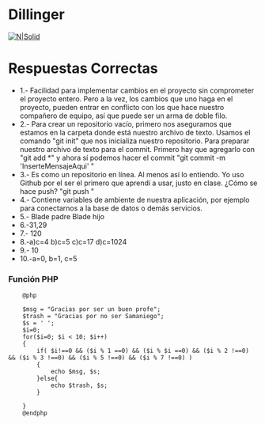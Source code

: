 # Dillinger

[![N|Solid](https://cldup.com/dTxpPi9lDf.thumb.png)](https://nodesource.com/products/nsolid)


# Respuestas Correctas
-  1.- Facilidad para implementar cambios en el proyecto sin comprometer el proyecto entero.  Pero a la vez, los cambios que uno haga en el proyecto, pueden entrar en conflicto con los que hace nuestro compañero de equipo, así que puede ser un arma de doble filo.
-  2.- Para crear un repositorio vacío, primero nos aseguramos que estamos en la carpeta donde está nuestro archivo de texto. Usamos el comando "git init" que nos inicializa nuestro repositorio. Para preparar nuestro archivo de texto para el commit. Primero hay que agregarlo con "git add *" y  ahora sí podemos hacer el commit "git commit -m 'InserteMensajeAqui' "
-  3.- Es como un repositorio en línea. Al menos así lo entiendo. Yo uso Github por el ser el primero que aprendí a usar, justo en clase. ¿Cómo se hace push? "git push <nombredeRemoto> <nombreDeRama>"
-  4.- Contiene variables de ambiente de nuestra aplicación, por ejemplo para conectarnos a la base de datos o demás servicios.
-  5.- Blade padre Blade hijo
-  6.-31,29
-  7.- 120
-  8.-a)c=4 b)c=5 c)c=17 d)c=1024
-  9.- 10
-  10.-a=0, b=1, c=5

### Función PHP

~~~
    @php

    $msg = "Gracias por ser un buen profe";
    $trash = "Gracias por no ser Samaniego";
    $s = ' ';
    $i=0;
    for($i=0; $i < 10; $i++)
    {
        if( $i!==0 && ($i % 1 ==0) && ($i % $i ==0) && ($i % 2 !==0) && ($i % 3 !==0) && ($i % 5 !==0) && ($i % 7 !==0) )
        {
            echo $msg, $s;
        }else{
            echo $trash, $s;
        }
        
    }
    @endphp

~~~

[//]: # (These are reference links used in the body of this note and get stripped out when the markdown processor does its job. There is no need to format nicely because it shouldn't be seen. Thanks SO - http://stackoverflow.com/questions/4823468/store-comments-in-markdown-syntax)


   [dill]: <https://github.com/joemccann/dillinger>
   [git-repo-url]: <https://github.com/joemccann/dillinger.git>
   [john gruber]: <http://daringfireball.net>
   [df1]: <http://daringfireball.net/projects/markdown/>
   [markdown-it]: <https://github.com/markdown-it/markdown-it>
   [Ace Editor]: <http://ace.ajax.org>
   [node.js]: <http://nodejs.org>
   [Twitter Bootstrap]: <http://twitter.github.com/bootstrap/>
   [jQuery]: <http://jquery.com>
   [@tjholowaychuk]: <http://twitter.com/tjholowaychuk>
   [express]: <http://expressjs.com>
   [AngularJS]: <http://angularjs.org>
   [Gulp]: <http://gulpjs.com>

   [PlDb]: <https://github.com/joemccann/dillinger/tree/master/plugins/dropbox/README.md>
   [PlGh]: <https://github.com/joemccann/dillinger/tree/master/plugins/github/README.md>
   [PlGd]: <https://github.com/joemccann/dillinger/tree/master/plugins/googledrive/README.md>
   [PlOd]: <https://github.com/joemccann/dillinger/tree/master/plugins/onedrive/README.md>
   [PlMe]: <https://github.com/joemccann/dillinger/tree/master/plugins/medium/README.md>
   [PlGa]: <https://github.com/RahulHP/dillinger/blob/master/plugins/googleanalytics/README.md>

